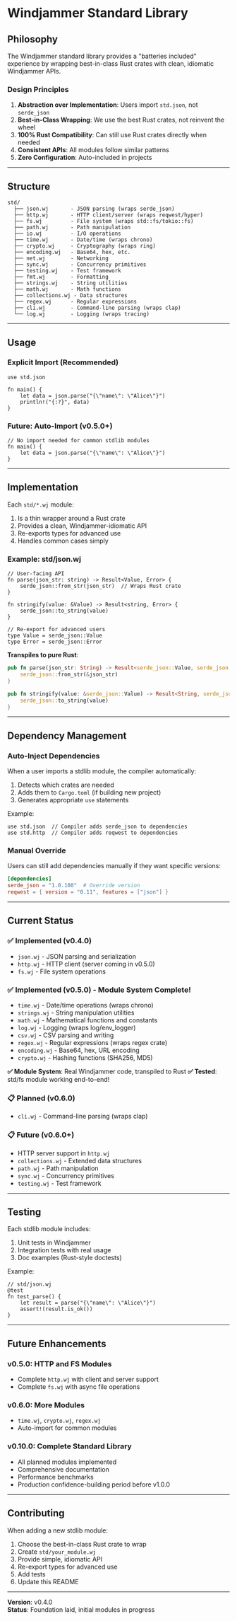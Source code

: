 # Windjammer Standard Library

## Philosophy

The Windjammer standard library provides a "batteries included" experience by wrapping best-in-class Rust crates with clean, idiomatic Windjammer APIs.

### Design Principles

1. **Abstraction over Implementation**: Users import `std.json`, not `serde_json`
2. **Best-in-Class Wrapping**: We use the best Rust crates, not reinvent the wheel
3. **100% Rust Compatibility**: Can still use Rust crates directly when needed
4. **Consistent APIs**: All modules follow similar patterns
5. **Zero Configuration**: Auto-included in projects

---

## Structure

```
std/
  ├── json.wj       - JSON parsing (wraps serde_json)
  ├── http.wj       - HTTP client/server (wraps reqwest/hyper)
  ├── fs.wj         - File system (wraps std::fs/tokio::fs)
  ├── path.wj       - Path manipulation
  ├── io.wj         - I/O operations
  ├── time.wj       - Date/time (wraps chrono)
  ├── crypto.wj     - Cryptography (wraps ring)
  ├── encoding.wj   - Base64, hex, etc.
  ├── net.wj        - Networking
  ├── sync.wj       - Concurrency primitives
  ├── testing.wj    - Test framework
  ├── fmt.wj        - Formatting
  ├── strings.wj    - String utilities
  ├── math.wj       - Math functions
  ├── collections.wj - Data structures
  ├── regex.wj      - Regular expressions
  ├── cli.wj        - Command-line parsing (wraps clap)
  └── log.wj        - Logging (wraps tracing)
```

---

## Usage

### Explicit Import (Recommended)
```windjammer
use std.json

fn main() {
    let data = json.parse("{\"name\": \"Alice\"}")
    println!("{:?}", data)
}
```

### Future: Auto-Import (v0.5.0+)
```windjammer
// No import needed for common stdlib modules
fn main() {
    let data = json.parse("{\"name\": \"Alice\"}")
}
```

---

## Implementation

Each `std/*.wj` module:
1. Is a thin wrapper around a Rust crate
2. Provides a clean, Windjammer-idiomatic API
3. Re-exports types for advanced use
4. Handles common cases simply

### Example: std/json.wj

```windjammer
// User-facing API
fn parse(json_str: string) -> Result<Value, Error> {
    serde_json::from_str(json_str)  // Wraps Rust crate
}

fn stringify(value: &Value) -> Result<string, Error> {
    serde_json::to_string(value)
}

// Re-export for advanced users
type Value = serde_json::Value
type Error = serde_json::Error
```

**Transpiles to pure Rust**:
```rust
pub fn parse(json_str: String) -> Result<serde_json::Value, serde_json::Error> {
    serde_json::from_str(&json_str)
}

pub fn stringify(value: &serde_json::Value) -> Result<String, serde_json::Error> {
    serde_json::to_string(value)
}
```

---

## Dependency Management

### Auto-Inject Dependencies

When a user imports a stdlib module, the compiler automatically:
1. Detects which crates are needed
2. Adds them to `Cargo.toml` (if building new project)
3. Generates appropriate `use` statements

Example:
```windjammer
use std.json  // Compiler adds serde_json to dependencies
use std.http  // Compiler adds reqwest to dependencies
```

### Manual Override

Users can still add dependencies manually if they want specific versions:
```toml
[dependencies]
serde_json = "1.0.100"  # Override version
reqwest = { version = "0.11", features = ["json"] }
```

---

## Current Status

### ✅ Implemented (v0.4.0)
- `json.wj` - JSON parsing and serialization
- `http.wj` - HTTP client (server coming in v0.5.0)
- `fs.wj` - File system operations

### ✅ Implemented (v0.5.0) - Module System Complete!
- `time.wj` - Date/time operations (wraps chrono)
- `strings.wj` - String manipulation utilities
- `math.wj` - Mathematical functions and constants
- `log.wj` - Logging (wraps log/env_logger)
- `csv.wj` - CSV parsing and writing
- `regex.wj` - Regular expressions (wraps regex crate)
- `encoding.wj` - Base64, hex, URL encoding
- `crypto.wj` - Hashing functions (SHA256, MD5)

**✅ Module System**: Real Windjammer code, transpiled to Rust
**✅ Tested**: std/fs module working end-to-end!

### 📋 Planned (v0.6.0)
- `cli.wj` - Command-line parsing (wraps clap)

### 📋 Future (v0.6.0+)
- HTTP server support in `http.wj`
- `collections.wj` - Extended data structures
- `path.wj` - Path manipulation
- `sync.wj` - Concurrency primitives
- `testing.wj` - Test framework

---

## Testing

Each stdlib module includes:
1. Unit tests in Windjammer
2. Integration tests with real usage
3. Doc examples (Rust-style doctests)

Example:
```windjammer
// std/json.wj
@test
fn test_parse() {
    let result = parse("{\"name\": \"Alice\"}")
    assert!(result.is_ok())
}
```

---

## Future Enhancements

### v0.5.0: HTTP and FS Modules
- Complete `http.wj` with client and server support
- Complete `fs.wj` with async file operations

### v0.6.0: More Modules
- `time.wj`, `crypto.wj`, `regex.wj`
- Auto-import for common modules

### v0.10.0: Complete Standard Library
- All planned modules implemented
- Comprehensive documentation
- Performance benchmarks
- Production confidence-building period before v1.0.0

---

## Contributing

When adding a new stdlib module:

1. Choose the best-in-class Rust crate to wrap
2. Create `std/your_module.wj`
3. Provide simple, idiomatic API
4. Re-export types for advanced use
5. Add tests
6. Update this README

---

**Version**: v0.4.0  
**Status**: Foundation laid, initial modules in progress
